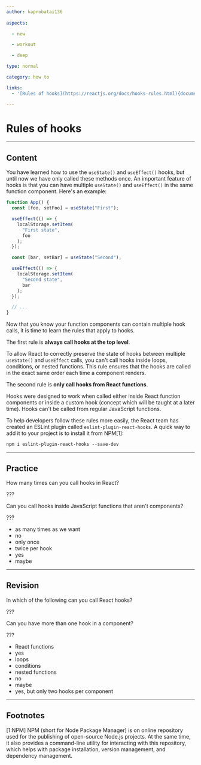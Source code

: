 ```yaml
---
author: kapnobatai136
  
aspects:

  - new

  - workout

  - deep

type: normal

category: how to

links:
  - '[Rules of hooks](https://reactjs.org/docs/hooks-rules.html){documentation}'

---
```


# Rules of hooks

---
## Content

You have learned how to use the `useState()` and `useEffect()` hooks, but until now we have only called these methods once. An important feature of hooks is that you can have multiple `useState()` and `useEffect()` in the same function component. Here's an example:

```jsx
function App() {
  const [foo, setFoo] = useState("First");

  useEffect(() => {
    localStorage.setItem(
      "First state",
      foo
    );
  });

  const [bar, setBar] = useState("Second");

  useEffect(() => {
    localStorage.setItem(
      "Second state",
      bar
    );
  });

  // ...
}
```

Now that you know your function components can contain multiple hook calls, it is time to learn the rules that apply to hooks.

The first rule is **always call hooks at the top level**. 

To allow React to correctly preserve the state of hooks between multiple `useState()` and `useEffect` calls, you can't call hooks inside loops, conditions, or nested functions. This rule ensures that the hooks are called in the exact same order each time a component renders.

The second rule is **only call hooks from React functions**. 

Hooks were designed to work when called either inside React function components or inside a custom hook (concept which will be taught at a later time). Hooks can't be called from regular JavaScript functions.

To help developers follow these rules more easily, the React team has created an ESLint plugin called `eslint-plugin-react-hooks`. A quick way to add it to your project is to install it from NPM[1]:

```shell
npm i eslint-plugin-react-hooks --save-dev
```

---
## Practice

How many times can you call hooks in React?

???

Can you call hooks inside JavaScript functions that aren't components?

???

* as many times as we want
* no
* only once
* twice per hook
* yes
* maybe

---
## Revision

In which of the following can you call React hooks?

???

Can you have more than one hook in a component?

???

* React functions
* yes
* loops
* conditions
* nested functions
* no
* maybe
* yes, but only two hooks per component

---
## Footnotes

[1:NPM]
NPM (short for Node Package Manager) is on online repository used for the publishing of open-source Node.js projects. At the same time, it also provides a command-line utility for interacting with this repository, which helps with package installation, version management, and dependency management.
